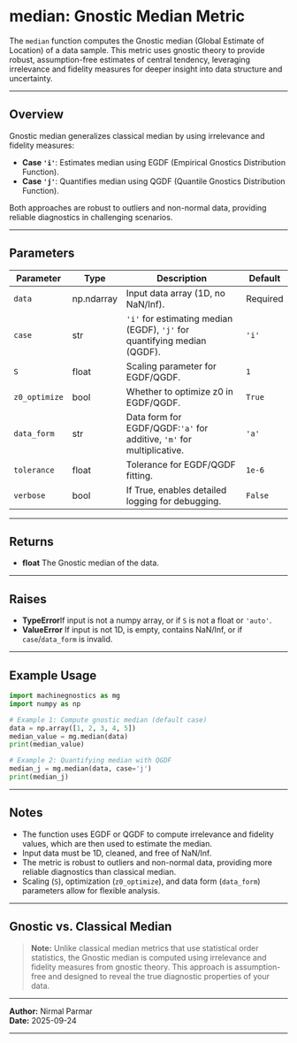 # median: Gnostic Median Metric

The `median` function computes the Gnostic median (Global Estimate of Location) of a data sample. This metric uses gnostic theory to provide robust, assumption-free estimates of central tendency, leveraging irrelevance and fidelity measures for deeper insight into data structure and uncertainty.

---

## Overview

Gnostic median generalizes classical median by using irrelevance and fidelity measures:

- **Case `'i'`**: Estimates median using EGDF (Empirical Gnostics Distribution Function).
- **Case `'j'`**: Quantifies median using QGDF (Quantile Gnostics Distribution Function).

Both approaches are robust to outliers and non-normal data, providing reliable diagnostics in challenging scenarios.

---

## Parameters

| Parameter       | Type       | Description                                                                  | Default   |
| --------------- | ---------- | ---------------------------------------------------------------------------- | --------- |
| `data`        | np.ndarray | Input data array (1D, no NaN/Inf).                                           | Required  |
| `case`        | str        | `'i'` for estimating median (EGDF), `'j'` for quantifying median (QGDF). | `'i'`   |
| `S`           | float      | Scaling parameter for EGDF/QGDF.                                             | `1`     |
| `z0_optimize` | bool       | Whether to optimize z0 in EGDF/QGDF.                                         | `True`  |
| `data_form`   | str        | Data form for EGDF/QGDF:`'a'` for additive, `'m'` for multiplicative.    | `'a'`   |
| `tolerance`   | float      | Tolerance for EGDF/QGDF fitting.                                             | `1e-6`  |
| `verbose`     | bool       | If True, enables detailed logging for debugging.                             | `False` |

---

## Returns

- **float**
  The Gnostic median of the data.

---

## Raises

- **TypeError**If input is not a numpy array, or if `S` is not a float or `'auto'`.
- **ValueError**
  If input is not 1D, is empty, contains NaN/Inf, or if `case`/`data_form` is invalid.

---

## Example Usage

```python
import machinegnostics as mg
import numpy as np

# Example 1: Compute gnostic median (default case)
data = np.array([1, 2, 3, 4, 5])
median_value = mg.median(data)
print(median_value)

# Example 2: Quantifying median with QGDF
median_j = mg.median(data, case='j')
print(median_j)
```

---

## Notes

- The function uses EGDF or QGDF to compute irrelevance and fidelity values, which are then used to estimate the median.
- Input data must be 1D, cleaned, and free of NaN/Inf.
- The metric is robust to outliers and non-normal data, providing more reliable diagnostics than classical median.
- Scaling (`S`), optimization (`z0_optimize`), and data form (`data_form`) parameters allow for flexible analysis.

---

## Gnostic vs. Classical Median

> **Note:**
> Unlike classical median metrics that use statistical order statistics, the Gnostic median is computed using irrelevance and fidelity measures from gnostic theory. This approach is assumption-free and designed to reveal the true diagnostic properties of your data.

---

**Author:** Nirmal Parmar	
**Date:** 2025-09-24

---
